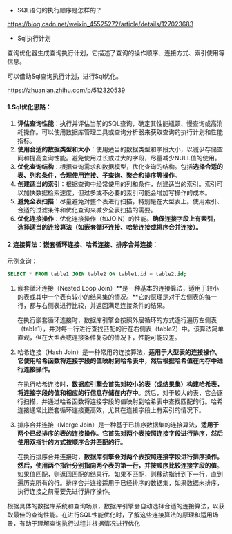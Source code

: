 * SQL语句的执行顺序是怎样的？

https://blog.csdn.net/weixin_45525272/article/details/127023683

* Sql执行计划

查询优化器生成查询执行计划，它描述了查询的操作顺序、连接方式、索引使用等信息。

可以借助Sql查询执行计划，进行Sql优化。

https://zhuanlan.zhihu.com/p/512320539



#### 1.Sql优化思路：

1. **评估查询性能**：执行并评估当前的SQL查询，确定其性能瓶颈、慢查询或高消耗操作。可以使用数据库管理工具或查询分析器来获取查询的执行计划和性能指标。
2. **使用合适的数据类型和大小**：使用适当的数据类型和字段大小，以减少存储空间和提高查询性能。避免使用过长或过大的字段，尽量减少NULL值的使用。
3. **优化查询结构**：根据查询需求和数据模型，优化查询的结构。包括**选择合适的表、列和条件，合理使用连接、子查询、聚合和排序等操作**。
4. **创建适当的索引**：根据查询中经常使用的列和条件，创建适当的索引。索引可以加快数据检索速度，但过多或不必要的索引可能会增加写操作的成本。
5. **避免全表扫描**：尽量避免对整个表进行扫描，特别是在大型表上。使用索引、合适的过滤条件和优化查询来减少全表扫描的需要。
6. **优化连接操作**：优化连接操作（如JOIN）的性能。**确保连接字段上有索引，选择适当的连接算法（如嵌套循环连接、哈希连接或排序合并连接）。**



#### 2.连接算法：嵌套循环连接、哈希连接、排序合并连接：

示例查询：
```sql
SELECT * FROM table1 JOIN table2 ON table1.id = table2.id;
```

1. 嵌套循环连接（Nested Loop Join）**是一种基本的连接算法，适用于较小的表或其中一个表有较小的结果集的情况。**它的原理是对于左侧表的每一行，都与右侧表进行比较，并返回满足连接条件的结果。

   在执行嵌套循环连接时，数据库引擎会按照外层循环的方式逐行遍历左侧表（table1），并对每一行进行查找匹配的行在右侧表（table2）中。该算法简单直观，但在大型表或连接条件复杂的情况下，性能可能较差。

2. 哈希连接（Hash Join）是一种常用的连接算法，**适用于大型表的连接操作。它使用哈希函数将连接字段的值映射到哈希表中，然后根据哈希值在内存中进行连接操作。**

   在执行哈希连接时，**数据库引擎会首先对较小的表（或结果集）构建哈希表，将连接字段的值和相应的行信息存储在内存中**。然后，对于较大的表，它会逐行扫描，并通过哈希函数将连接字段的值映射到哈希表中查找匹配的行。哈希连接通常比嵌套循环连接更高效，尤其在连接字段上有索引的情况下。

3. 排序合并连接（Merge Join）是一种基于已排序数据集的连接算法，**适用于两个已经排序的表的连接操作。它首先对两个表按照连接字段进行排序，然后使用双指针的方式按顺序合并匹配的行。**

   在执行排序合并连接时，**数据库引擎会对两个表按照连接字段进行排序操作。然后，使用两个指针分别指向两个表的第一行，并按顺序比较连接字段的值**。如果值匹配，则返回匹配的结果行。如果不匹配，则移动指针到下一行，直到遍历完所有的行。排序合并连接适用于已经排序的数据集，如果数据未排序，执行连接之前需要先进行排序操作。

根据具体的数据库系统和查询场景，数据库引擎会自动选择合适的连接算法，以获取最佳的查询性能。在进行SQL性能优化时，了解这些连接算法的原理和适用场景，有助于理解查询执行过程并根据情况进行优化

